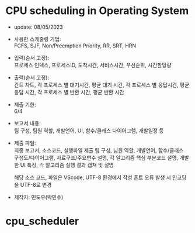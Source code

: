# CPU scheduling in Operating System
 * update: 08/05/2023
 
 - 사용한 스케줄링 기법:   
   FCFS, SJF, Non/Preemption Priority, RR, SRT, HRN

 - 입력(순서 고정):    
   프로세스 인덱스, 프로세스ID, 도착시간, 서비스시간, 우선순위, 시간할당량

 - 출력(순서 고정):    
   간트 차트, 각 프로세스 별 대기시간, 평균 대기 시간, 각 프로세스 별 응답시간, 
   평균 응답 시간, 각 프로세스 별 반환 시간, 평균 반환 시간

 - 제출 기한:   
   6/4

 - 보고서 내용:    
   팀 구성, 팀원 역할, 개발언어, UI, 함수/클래스 다이어그램, 개발일정 등

 - 제출 파일:   
   최종 보고서, 소스코드, 실행파일 제출
   팀 구성, 님원 역할, 개발언어, 함수/클래스 구성도/다이어그램, 자료구조/주요변수 설명, 
   각 알고리즘 핵심 부분코드 설명, 개발한 UI 특징, 각 알고리즘 실행 결과 캡쳐 및 설명

   해당 소스 코드, 파일은 VScode, UTF-8 환경에서 작성
   폰트 오류 발생 시 인코딩을 UTF-8로 변경

 - 제작자: 민도우(박민수)

# cpu_scheduler